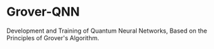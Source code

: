 # Grover-QNN
Development and Training of Quantum Neural Networks, Based on the Principles of Grover's Algorithm.
